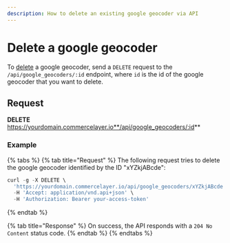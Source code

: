```yaml
---
description: How to delete an existing google geocoder via API
---
```


# Delete a google geocoder

To <a href="https://docs.commercelayer.io/developers/deleting-resources" target="_blank">delete</a> a google geocoder, send a `DELETE` request to the `/api/google_geocoders/:id` endpoint, where `id` is the id of the google geocoder that you want to delete.

## Request

**DELETE** https://yourdomain.commercelayer.io**/api/google_geocoders/:id**

### Example

{% tabs %}
{% tab title="Request" %}
The following request tries to delete the google geocoder identified by the ID "xYZkjABcde":

```javascript
curl -g -X DELETE \
  'https://yourdomain.commercelayer.io/api/google_geocoders/xYZkjABcde' \
  -H 'Accept: application/vnd.api+json' \
  -H 'Authorization: Bearer your-access-token'
```
{% endtab %}

{% tab title="Response" %}
On success, the API responds with a `204 No Content` status code.
{% endtab %}
{% endtabs %}

